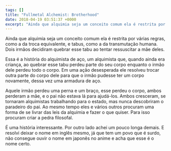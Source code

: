 ```yaml
---
tags: []
title: "Fullmetal Alchemist: Brotherhood"
date: 2018-04-19 03:51:37 +0000
excerpt: "Ainda que alquimia seja um conceito comum ela é restrita por várias regras, como a da troca equivalente, e tabus, como a da transmutação..."
---
```


Ainda que alquimia seja um conceito comum ela é restrita por várias regras, como a da troca equivalente, e tabus, como a da transmutação humana. Dois irmãos decidiram quebrar esse tabu ao tentar ressuscitar a mãe deles.

Essa é a história do alquimista de aço, um alquimista que, quando ainda era criança, ao quebrar esse tabu perdeu parte do seu corpo enquanto o irmão dele perdeu todo o corpo. Em uma ação desesperada ele resolveu trocar outra parte do corpo dele para que o irmão pudesse ter um corpo novamente, dessa vez uma armadura de aço.

Aquele irmão perdeu uma perna e um braço, esse perdeu o corpo, ambos perderam a mãe, e o pai não estava lá para ajudá-los. Ambos cresceram, se tornaram alquimistas trabalhando para o estado, mas nunca descobriram o paradeiro do pai. Ao mesmo tempo eles e vários outros procuram uma forma de se livrar das leis da alquimia e fazer o que quiser. Para isso procuram criar a pedra filosofal.

É uma história interessante. Por outro lado achei um pouco longa demais. E resolvi deixar o nome em inglês mesmo, já que tem um povo que é surdo, não consegue ouvir o nome em japonês no anime e acha que esse é o nome certo.